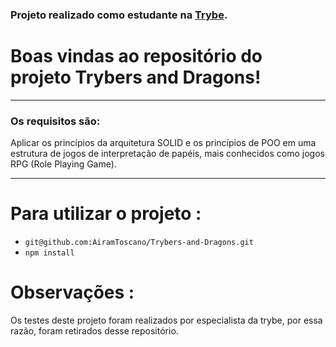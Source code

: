 
### Projeto realizado como estudante na [Trybe](https://www.betrybe.com/).

# Boas vindas ao repositório do projeto Trybers and Dragons!
---

### Os requisitos são:

Aplicar os princípios da arquitetura SOLID e os princípios de POO em uma estrutura de jogos de interpretação de papéis, mais conhecidos como jogos RPG (Role Playing Game).

---
 
# Para utilizar o projeto :
- `git@github.com:AiramToscano/Trybers-and-Dragons.git`
- `npm install`


# Observações :
Os testes deste projeto foram realizados por especialista da trybe, por essa razão, foram retirados desse repositório.
